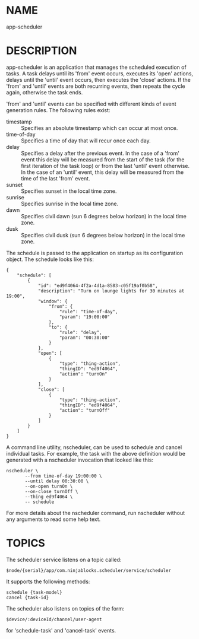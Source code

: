 NAME
====
app-scheduler

DESCRIPTION
===========
app-scheduler is an application that manages the scheduled execution of tasks. A task delays until its 'from' event occurs,
executes its 'open' actions, delays until the 'until' event occurs, then executes the 'close' actions. If the 'from'
and 'until' events are both recurring events, then repeats the cycle again, otherwise the task ends.

'from' and 'until' events can be specified with different kinds of event generation rules. The following rules exist:

<dl>
	<dt>timestamp</dt>
	<dd>Specifies an absolute timestamp which can occur at most once.</dd>
	<dt>time-of-day</dt>
	<dd>Specifies a time of day that will recur once each day.</dd>
	<dt>delay</dt>
	<dd>Specifies a delay after the previous event. In the case of a 'from' event this delay will be measured
	from the start of the task (for the first iteration of the task loop) or from the last 'until' event otherwise. In the
	case of an 'until' event, this delay will be measured from the time of the last 'from' event.</dd>
	<dt>sunset</dt>
	<dd>Specifies sunset in the local time zone.</dd>
	<dt>sunrise</dt>
	<dd>Specifies sunrise in the local time zone.</dd>
	<dt>dawn</dt>
	<dd>Specifies civil dawn (sun 6 degrees below horizon) in the local time zone.</dd>
	<dt>dusk</dt>
	<dd>Specifies civil dusk (sun 6 degrees below horizon) in the local time zone.</dd>
</dl>

The schedule is passed to the application on startup as its configuration object. The schedule looks like this:

	{
	    "schedule": [
	        {
	            "id": "ed9f4064-4f2a-4d1a-8583-c05f19af0b58",
	            "description": "Turn on lounge lights for 30 minutes at 19:00",
	            "window": {
	                "from": {
	                    "rule": "time-of-day",
	                    "param": "19:00:00"
	                },
	                "to": {
	                    "rule": "delay",
	                    "param": "00:30:00"
	                }
	            },
	            "open": [
	                {
	                    "type": "thing-action",
	                    "thingID": "ed9f4064",
	                    "action": "turnOn"
	                }
	            ],
	            "close": [
	                {
	                    "type": "thing-action",
	                    "thingID": "ed9f4064",
	                    "action": "turnOff"
	                }
	            ]
	        }
	    ]
	}

A command line utility, nscheduler, can be used to schedule and cancel individual tasks. For example, the task with the above definition would be generated with a nscheduler invocation that looked like this:

	nscheduler \
		   --from time-of-day 19:00:00 \
		   --until delay 00:30:00 \
		   --on-open turnOn \
		   --on-close turnOff \
		   --thing ed9f4064 \
		   -- schedule

For more details about the nscheduler command, run nscheduler without any arguments to read some help text.

TOPICS
======

The scheduler service listens on a topic called:

	$node/{serial}/app/com.ninjablocks.scheduler/service/scheduler

It supports the following methods:

	schedule {task-model}
	cancel {task-id}

The scheduler also listens on topics of the form:

	$device/:deviceId/channel/user-agent

for 'schedule-task' and 'cancel-task' events.